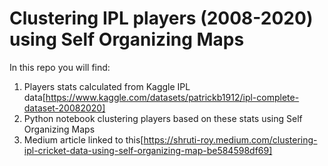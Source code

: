 # Clustering IPL players (2008-2020) using Self Organizing Maps

In this repo you will find:

1. Players stats calculated from Kaggle IPL data[https://www.kaggle.com/datasets/patrickb1912/ipl-complete-dataset-20082020] 
2. Python notebook clustering players based on these stats using Self Organizing Maps
3. Medium article linked to this[https://shruti-roy.medium.com/clustering-ipl-cricket-data-using-self-organizing-map-be584598df69]
